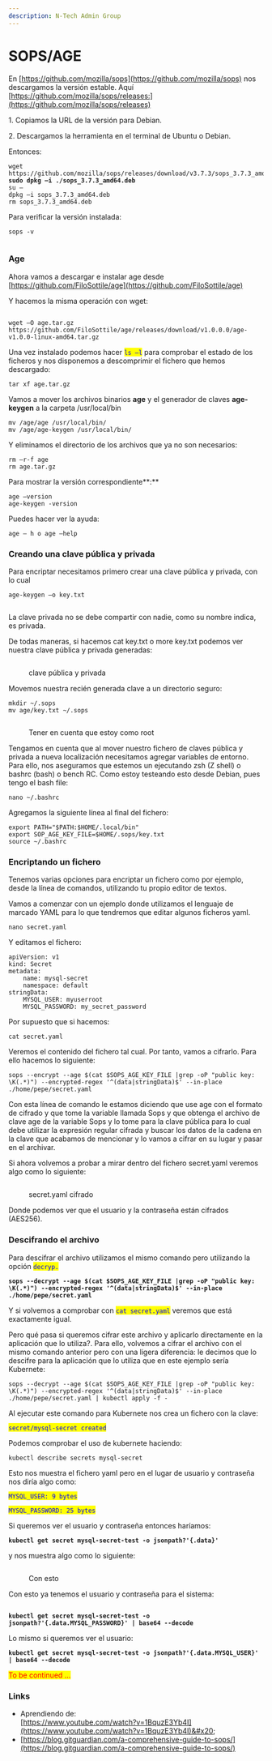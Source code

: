 ```yaml
---
description: N-Tech Admin Group
---
```


# SOPS/AGE



En [https://github.com/mozilla/sops](https://github.com/mozilla/sops) nos descargamos la versión estable. Aquí [https://github.com/mozilla/sops/releases:](https://github.com/mozilla/sops/releases)

1\.      Copiamos la URL de la versión para Debian.

2\.      Descargamos la herramienta en el terminal de Ubuntu o Debian.&#x20;

Entonces:

<pre><code>wget https://github.com/mozilla/sops/releases/download/v3.7.3/sops_3.7.3_amd64.deb
<strong>sudo dpkg –i ./sops_3.7.3_amd64.deb
</strong>su –
dpkg –i sops_3.7.3_amd64.deb
rm sops_3.7.3_amd64.deb</code></pre>

Para verificar la versión instalada:

```
sops -v
```

<figure><img src="../.gitbook/assets/image (27).png" alt=""><figcaption></figcaption></figure>

### Age

Ahora vamos a descargar e instalar age desde [https://github.com/FiloSottile/age](https://github.com/FiloSottile/age)

Y hacemos la misma operación con wget:

<figure><img src="../.gitbook/assets/image (69).png" alt=""><figcaption></figcaption></figure>

```
wget –O age.tar.gz 
https://github.com/FiloSottile/age/releases/download/v1.0.0.0/age-v1.0.0-linux-amd64.tar.gz
```

Una vez instalado podemos hacer <mark style="color:blue;">`ls –l`</mark> para comprobar el estado de los ficheros y nos disponemos a descomprimir el fichero que hemos descargado:

```
tar xf age.tar.gz
```

Vamos a mover los archivos binarios **age** y el generador de claves **age-keygen** a la carpeta /usr/local/bin

```
mv /age/age /usr/local/bin/
mv /age/age-keygen /usr/local/bin/
```

Y eliminamos el directorio de los archivos que ya no son necesarios:

```
rm –r-f age
rm age.tar.gz
```

Para mostrar la versión correspondiente**:**

```
age –version
age-keygen -version
```

Puedes hacer ver la ayuda:

```
age – h o age –help
```

### Creando una clave pública y privada

&#x20;Para encriptar necesitamos primero crear una clave pública y privada, con lo cual

```
age-keygen –o key.txt
```

<figure><img src="../.gitbook/assets/image (222).png" alt=""><figcaption></figcaption></figure>

La clave privada no se debe compartir con nadie, como su nombre indica, es privada.&#x20;

De todas maneras, si hacemos cat key.txt o more key.txt podemos ver nuestra clave pública y privada generadas:

<figure><img src="../.gitbook/assets/image (25).png" alt=""><figcaption><p>clave pública y privada </p></figcaption></figure>

Movemos nuestra recién generada clave a un directorio seguro:

```
mkdir ~/.sops
mv age/key.txt ~/.sops
```

<figure><img src="../.gitbook/assets/image (16).png" alt=""><figcaption><p>Tener en cuenta que estoy como root</p></figcaption></figure>

Tengamos en cuenta que al mover nuestro fichero de claves pública y privada a nueva localización necesitamos agregar variables de entorno. Para ello, nos aseguramos que estemos un ejecutando zsh (Z shell) o bashrc  (bash) o bench RC. Como estoy testeando esto desde Debian, pues tengo el bash file:

```
nano ~/.bashrc
```

Agregamos la siguiente línea al final del fichero:

```
export PATH="$PATH:$HOME/.local/bin"
export SOP_AGE_KEY_FILE=$HOME/.sops/key.txt  
source ~/.bashrc
```

### Encriptando un fichero

Tenemos varias opciones para encriptar un fichero como por ejemplo, desde la línea de comandos, utilizando tu propio editor de textos.&#x20;

Vamos a comenzar con un ejemplo donde utilizamos el lenguaje de marcado YAML para lo que tendremos que editar algunos ficheros yaml.&#x20;

```
nano secret.yaml
```

Y editamos el fichero:

```
apiVersion: v1
kind: Secret
metadata:
    name: mysql-secret
    namespace: default
stringData:
    MYSQL_USER: myuserroot
    MYSQL_PASSWORD: my_secret_password
```

Por supuesto que si hacemos:

```
cat secret.yaml
```

Veremos el contenido del fichero tal cual. Por tanto, vamos a cifrarlo. Para ello hacemos lo siguiente:

```
sops --encrypt --age $(cat $SOPS_AGE_KEY_FILE |grep -oP "public key: \K(.*)") --encrypted-regex '^(data|stringData)$' --in-place ./home/pepe/secret.yaml 
```

Con esta línea de comando le estamos diciendo que use age con el formato de cifrado y que tome la variable llamada Sops y que obtenga el archivo de clave age de la variable Sops y lo tome para la clave pública para lo cual debe utilizar la expresión regular cifrada y buscar los datos de la cadena en la clave que acabamos de mencionar y lo vamos a cifrar en su lugar y pasar en el archivar.

Si ahora volvemos a probar a mirar dentro del fichero secret.yaml veremos algo como lo siguiente:

<figure><img src="../.gitbook/assets/image (223).png" alt=""><figcaption><p>secret.yaml cifrado</p></figcaption></figure>

Donde podemos ver que el usuario y la contraseña están cifrados (AES256).

### Descifrando el archivo

Para descifrar el archivo utilizamos el mismo comando pero utilizando la opción <mark style="color:blue;">`decryp.`</mark>

<pre><code><strong>sops --decrypt --age $(cat $SOPS_AGE_KEY_FILE |grep -oP "public key: \K(.*)") --encrypted-regex '^(data|stringData)$' --in-place ./home/pepe/secret.yaml</strong></code></pre>

Y si volvemos a comprobar con <mark style="color:blue;">`cat secret.yaml`</mark> veremos que está exactamente igual.

Pero qué pasa si queremos cifrar este archivo y aplicarlo directamente en la aplicación que lo utiliza?. Para ello, volvemos a cifrar el archivo con el mismo comando anterior pero con una ligera diferencia: le decimos que lo descifre para la aplicación que lo utiliza que en este ejemplo sería Kubernete:

```
sops --decrypt --age $(cat $SOPS_AGE_KEY_FILE |grep -oP "public key: \K(.*)") --encrypted-regex '^(data|stringData)$' --in-place ./home/pepe/secret.yaml | kubectl apply -f -
```

Al ejecutar este comando para Kubernete nos crea un fichero con la clave:

<mark style="color:blue;">`secret/mysql-secret created`</mark>

Podemos  comprobar el uso de kubernete haciendo:

```
kubectl describe secrets mysql-secret
```

Esto nos muestra el fichero yaml pero en el lugar de usuario y contraseña nos diría algo como:

<mark style="color:blue;">`MYSQL_USER: 9 bytes`</mark>

<mark style="color:blue;">`MYSQL_PASSWORD: 25 bytes`</mark>

Si queremos ver el usuario y contraseña entonces haríamos:

<pre><code><strong>kubectl get secret mysql-secret-test -o jsonpath?'{.data}'</strong></code></pre>

y nos muestra algo como lo siguiente:

<figure><img src="../.gitbook/assets/image (85).png" alt=""><figcaption><p>Con esto </p></figcaption></figure>

Con esto ya tenemos el usuario y contraseña para el sistema:

<figure><img src="../.gitbook/assets/image (64).png" alt=""><figcaption></figcaption></figure>

<pre><code><strong>kubectl get secret mysql-secret-test -o jsonpath?'{.data.MYSQL_PASSWORD}' | base64 --decode</strong></code></pre>



Lo mismo si queremos ver el usuario:

<pre><code><strong>kubectl get secret mysql-secret-test -o jsonpath?'{.data.MYSQL_USER}' | base64 --decode</strong></code></pre>



<mark style="color:red;">To be continued ...</mark>

### Links

* Aprendiendo de:\
  [https://www.youtube.com/watch?v=1BquzE3Yb4I](https://www.youtube.com/watch?v=1BquzE3Yb4I)&#x20;
* [https://blog.gitguardian.com/a-comprehensive-guide-to-sops/](https://blog.gitguardian.com/a-comprehensive-guide-to-sops/)

&#x20;
